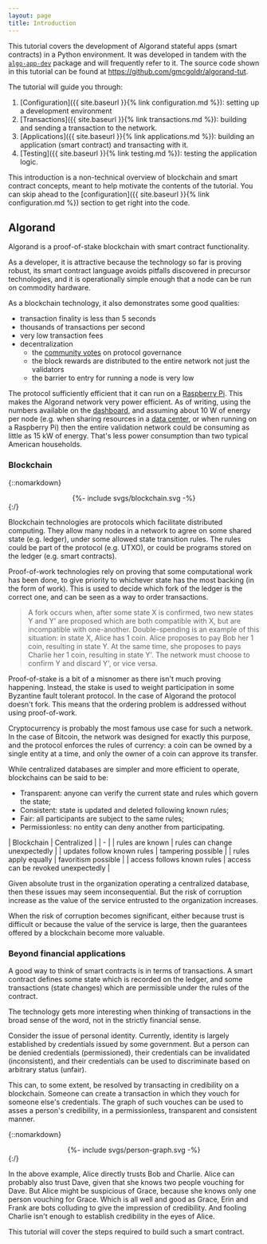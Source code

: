 ```yaml
---
layout: page
title: Introduction
---
```


This tutorial covers the development of Algorand stateful apps (smart contracts) in a Python environment.
It was developed in tandem with the [`algo-app-dev`](https://github.com/gmcgoldr/algo-app-dev) package and will frequently refer to it.
The source code shown in this tutorial can be found at <https://github.com/gmcgoldr/algorand-tut>.

The tutorial will guide you through:

1. [Configuration]({{ site.baseurl }}{% link configuration.md %}):
   setting up a development environment
2. [Transactions]({{ site.baseurl }}{% link transactions.md %}):
   building and sending a transaction to the network.
3. [Applications]({{ site.baseurl }}{% link applications.md %}):
   building an application (smart contract) and transacting with it.
4. [Testing]({{ site.baseurl }}{% link testing.md %}):
   testing the application logic.

This introduction is a non-technical overview of blockchain and smart contract concepts,
meant to help motivate the contents of the tutorial.
You can skip ahead to the [configuration]({{ site.baseurl }}{% link configuration.md %}) section to get right into the code.

## Algorand

Algorand is a proof-of-stake blockchain with smart contract functionality.

As a developer, it is attractive because the technology so far is proving robust,
its smart contract language avoids pitfalls discovered in precursor technologies,
and it is operationally simple enough that a node can be run on commodity hardware.

As a blockchain technology, it also demonstrates some good qualities:

- transaction finality is less than 5 seconds
- thousands of transactions per second
- very low transaction fees
- decentralization
  - the [community votes](https://governance.algorand.foundation) on protocol governance
  - the block rewards are distributed to the entire network not just the validators
  - the barrier to entry for running a node is very low

The protocol sufficiently efficient that it can run on a [Raspberry Pi](https://developer.algorand.org/tutorials/development-on-algorand-using-raspberry-pi-part-1/).
This makes the Algorand network very power efficient.
As of writing, using the numbers available on the [dashboard](https://metrics.algorand.org/),
and assuming about 10 W of energy per node
(e.g. when sharing resources in a [data center](https://medium.com/teads-engineering/estimating-aws-ec2-instances-power-consumption-c9745e347959),
or when running on a Raspberry Pi)
then the entire validation network could be consuming as little as 15 kW of energy.
That's less power consumption than two typical American households.

### Blockchain

{::nomarkdown}<center>{%- include svgs/blockchain.svg -%}</center>{:/}

Blockchain technologies are protocols which facilitate distributed computing.
They allow many nodes in a network to agree on some shared state (e.g. ledger),
under some allowed state transition rules.
The rules could be part of the protocol (e.g. UTXO),
or could be programs stored on the ledger (e.g. smart contracts).

Proof-of-work technologies rely on proving that some computational work has been done,
to give priority to whichever state has the most backing (in the form of work).
This is used to decide which fork of the ledger is the correct one,
and can be seen as a way to order transactions.

> A fork occurs when, after some state X is confirmed,
two new states Y and Y' are proposed which are both compatible with X,
but are incompatible with one-another.
Double-spending is an example of this situation:
in state X, Alice has 1 coin.
Alice proposes to pay Bob her 1 coin, resulting in state Y.
At the same time, she proposes to pays Charlie her 1 coin, resulting in state Y'.
The network must choose to confirm Y and discard Y', or vice versa.

Proof-of-stake is a bit of a misnomer as there isn't much proving happening.
Instead, the stake is used to weight participation in some Byzantine fault tolerant protocol.
In the case of Algorand the protocol doesn't fork.
This means that the ordering problem is addressed without using proof-of-work.

Cryptocurrency is probably the most famous use case for such a network.
In the case of Bitcoin, the network was designed for exactly this purpose,
and the protocol enforces the rules of currency:
a coin can be owned by a single entity at a time,
and only the owner of a coin can approve its transfer.

While centralized databases are simpler and more efficient to operate,
blockchains can be said to be:

- Transparent: anyone can verify the current state and rules which govern the state;
- Consistent: state is updated and deleted following known rules;
- Fair: all participants are subject to the same rules;
- Permissionless: no entity can deny another from participating.

| Blockchain | Centralized |
| - |
| rules are known | rules can change unexpectedly |
| updates follow known rules | tampering possible |
| rules apply equally | favoritism possible |
| access follows known rules | access can be revoked unexpectedly |

Given absolute trust in the organization operating a centralized database,
then these issues may seem inconsequential.
But the risk of corruption increase as the value of the service entrusted to the organization increases.

When the risk of corruption becomes significant,
either because trust is difficult or because the value of the service is large,
then the guarantees offered by a blockchain become more valuable.

### Beyond financial applications

A good way to think of smart contracts is in terms of transactions.
A smart contract defines some state which is recorded on the ledger,
and some transactions (state changes) which are permissible under the rules of the contract.

The technology gets more interesting when thinking of transactions in the broad sense of the word,
not in the strictly financial sense.

Consider the issue of personal identity.
Currently, identity is largely established by credentials issued by some government.
But a person can be denied credentials (permissioned),
their credentials can be invalidated (inconsistent),
and their credentials can be used to discriminate based on arbitrary status (unfair).

This can, to some extent, be resolved by transacting in credibility on a blockchain.
Someone can create a transaction in which they vouch for someone else's credentials.
The graph of such vouches can be used to asses a person's credibility,
in a permissionless, transparent and consistent manner.

{::nomarkdown}<center>{%- include svgs/person-graph.svg -%}</center>{:/}

In the above example,
Alice directly trusts Bob and Charlie.
Alice can probably also trust Dave,
given that she knows two people vouching for Dave.
But Alice might be suspicious of Grace,
because she knows only one person vouching for Grace.
Which is all well and good as Grace, Erin and Frank are bots colluding to give the impression of credibility.
And fooling Charlie isn't enough to establish credibility in the eyes of Alice.

This tutorial will cover the steps required to build such a smart contract.
